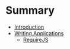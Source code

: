 # Summary

* [Introduction](README.md)
* [Writing Applications](writing_applications/readme.md)
   * [RequireJS](requirejs/readme.md)

